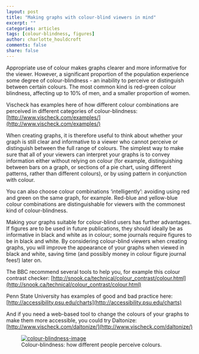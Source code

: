 ```yaml
---
layout: post
title: "Making graphs with colour-blind viewers in mind"
excerpt: ""
categories: articles
tags: [colour-blindness, figures]
author: charlotte_houldcroft
comments: false
share: false
---
```


Appropriate use of colour makes graphs clearer and more informative for the viewer. However, a significant proportion of the population experience some degree of colour-blindness - an inability to perceive or distinguish between certain colours. The most common kind is red-green colour blindness, affecting up to 10% of men, and a smaller proportion of women. 

Vischeck has examples here of how different colour combinations are perceived in different categories of colour-blindness: [http://www.vischeck.com/examples/](http://www.vischeck.com/examples/) 

When creating graphs, it is therefore useful to think about whether your graph is still clear and informative to a viewer who cannot perceive or distinguish between the full range of colours. The simplest way to make sure that all of your viewers can interpret your graphs is to convey information either without relying on colour (for example, distinguishing between bars on a graph, or sections of a pie chart, using different patterns, rather than different colours), or by using pattern in conjunction with colour.

You can also choose colour combinations ‘intelligently’: avoiding using red and green on the same graph, for example. Red-blue and yellow-blue colour combinations are distinguishable for viewers with the commonest kind of colour-blindness. 

Making your graphs suitable for colour-blind users has further advantages. If figures are to be used in future publications, they should ideally be as informative in black and white as in colour; some journals require figures to be in black and white. By considering colour-blind viewers when creating graphs, you will improve the appearance of your graphs when viewed in black and white, saving time (and possibly money in colour figure journal fees!) later on.

The BBC recommend several tools to help you, for example this colour contrast checker: [http://snook.ca/technical/colour_contrast/colour.html](http://snook.ca/technical/colour_contrast/colour.html)

Penn State University has examples of good and bad practice here: [http://accessibility.psu.edu/charts](http://accessibility.psu.edu/charts)

And if you need a web-based tool to change the colours of your graphs to make them more accessible, you could try Daltonize: [http://www.vischeck.com/daltonize/](http://www.vischeck.com/daltonize/)

<figure>
	<a href="colourblindness_rainbow.png"><img src="{{ site.url }}/images/colourblindness_rainbow.png" alt="colour-blindness-image"></a>
	<figcaption>Colour-blindness: how different people perceive colours.</figcaption>
</figure>
